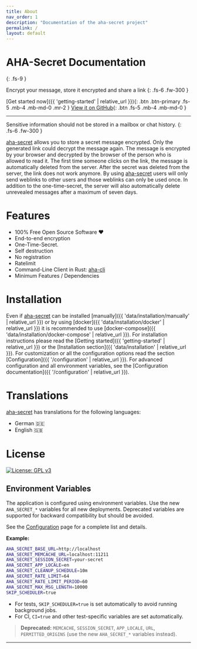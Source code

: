 ```yaml
---
title: About
nav_order: 1
description: "Documentation of the aha-secret project"
permalink: /
layout: default
---
```


# AHA-Secret Documentation
{: .fs-9 }

Encrypt your message, store it encrypted and share a link
{: .fs-6 .fw-300 }

[Get started now]({{ 'getting-started' | relative_url }}){: .btn .btn-primary .fs-5 .mb-4 .mb-md-0 .mr-2 }
[View it on GitHub][aha-secret]{: .btn .fs-5 .mb-4 .mb-md-0 }

---

Sensitive information should not be stored in a mailbox or chat history.
{: .fs-6 .fw-300 }

[aha-secret] allows you to store a secret message encrypted. Only the generated link could decrypt the message again. The message is encrypted by your browser and decrypted by the browser of the person who is allowed to read it. The first time someone clicks on the link, the message is automatically deleted from the server. After the secret was deleted from the server, the link does not work anymore. By using [aha-secret] users will only send weblinks to other users and those weblinks can only be used once. In addition to the one-time-secret, the server will also automatically delete unrevealed messages after a maximum of seven days.



# Features

* 100% Free Open Source Software ❤️
* End-to-end encryption
* One-Time-Secret.
* Self destruction
* No registration
* Ratelimit
* Command-Line Client in Rust: [aha-cli]
* Minimum Features / Dependencies

# Installation

Even if [aha-secret] can be installed [manually]({{ 'data/installation/manually' | relative_url }}) or by using [docker]({{ 'data/installation/docker' | relative_url }}) it is
recommended to use [docker-compose]({{ 'data/installation/docker-compose' | relative_url }}).
For installation instructions please read the [Getting started]({{ 'getting-started' | relative_url }}) or the [Installation section]({{ 'data/installation' | relative_url  }}). For customization
or all the configuration options read the section [Configuration]({{ '/configuration' | relative_url }}). For advanced configuration and all environment variables, see the [Configuration documentation]({{ '/configuration' | relative_url }}).

# Translations

[aha-secret] has translations for the following languages:

* German 🇩🇪
* English 🇬🇧

# License

[![License: GPL v3](https://img.shields.io/badge/License-GPLv3-blue.svg)](https://www.gnu.org/licenses/gpl-3.0)

## Environment Variables

The application is configured using environment variables. Use the new `AHA_SECRET_*` variables for all new deployments. Deprecated variables are supported for backward compatibility but should be avoided.

See the [Configuration](/configuration/) page for a complete list and details.

**Example:**

```bash
AHA_SECRET_BASE_URL=http://localhost
AHA_SECRET_MEMCACHE_URL=localhost:11211
AHA_SECRET_SESSION_SECRET=your-secret
AHA_SECRET_APP_LOCALE=en
AHA_SECRET_CLEANUP_SCHEDULE=10m
AHA_SECRET_RATE_LIMIT=64
AHA_SECRET_RATE_LIMIT_PERIOD=60
AHA_SECRET_MAX_MSG_LENGTH=10000
SKIP_SCHEDULER=true
```

- For tests, `SKIP_SCHEDULER=true` is set automatically to avoid running background jobs.
- For CI, `CI=true` and other test-specific variables are set automatically.

> **Deprecated:** `MEMCACHE`, `SESSION_SECRET`, `APP_LOCALE`, `URL`, `PERMITTED_ORIGINS` (use the new `AHA_SECRET_*` variables instead).

----

[aha-secret]: https://github.com/aha-oida/aha-secret
[aha-cli]: https://github.com/aha-oida/ahasecret-cli
